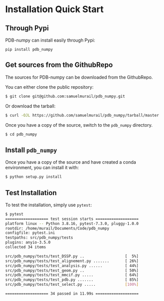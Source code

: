 # Installation Quick Start

## Through Pypi

PDB-numpy can install easily through Pypi:

```
pip install pdb_numpy
```

## Get sources from the GithubRepo

The sources for PDB-numpy can be downloaded from the GithubRepo.

You can either clone the public repository:

```bash
$ git clone git@github.com:samuelmurail/pdb_numpy.git
```

Or download the tarball:

```bash
$ curl -OJL https://github.com/samuelmurail/pdb_numpy/tarball/master
```

Once you have a copy of the source, switch to the `pdb_numpy` directory.

```bash
$ cd pdb_numpy
```

##  Install `pdb_numpy`

Once you have a copy of the source and have created a conda environment, you can install it with:

```bash
$ python setup.py install
```

## Test Installation

To test the installation, simply use `pytest`:

```bash
$ pytest
=================== test session starts ===================
platform linux -- Python 3.8.16, pytest-7.3.0, pluggy-1.0.0
rootdir: /home/murail/Documents/Code/pdb_numpy
configfile: pytest.ini
testpaths: src/pdb_numpy/tests
plugins: anyio-3.5.0
collected 34 items                                                            

src/pdb_numpy/tests/test_DSSP.py ..                  [  5%]
src/pdb_numpy/tests/test_alignement.py .......       [ 26%]
src/pdb_numpy/tests/test_analysis.py ......          [ 44%]
src/pdb_numpy/tests/test_geom.py ..                  [ 50%]
src/pdb_numpy/tests/test_mmcif.py .....              [ 64%]
src/pdb_numpy/tests/test_pdb.py .......              [ 85%]
src/pdb_numpy/tests/test_select.py .....             [100%]

=================== 34 passed in 11.99s ===================
```
